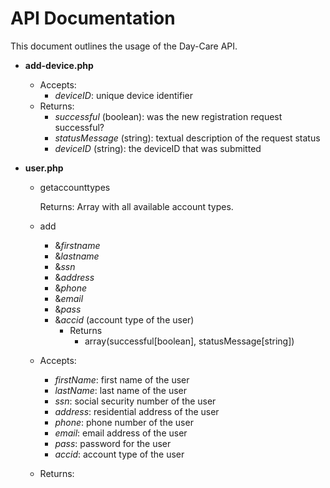 API Documentation
==========

This document outlines the usage of the Day-Care API.

- **add-device.php**
     - Accepts:
          - *deviceID*: unique device identifier
     - Returns:
          - *successful* (boolean): was the new registration request successful?
          - *statusMessage* (string): textual description of the request status
          - *deviceID* (string): the deviceID that was submitted

- **user.php**
  - getaccounttypes

      Returns:
          Array with all available account types.

  - add
    - &*firstname*
    - &*lastname*
    - &*ssn*
    - &*address*
    - &*phone*
    - &*email*
    - &*pass*
    - &*accid* (account type of the user)
      - Returns
        - array(successful[boolean], statusMessage[string])
  - Accepts:
    - *firstName*: first name of the user
    - *lastName*: last name of the user
    - *ssn*: social security number of the user
    - *address*: residential address of the user
    - *phone*: phone number of the user
    - *email*: email address of the user
    - *pass*: password for the user
    - *accid*: account type of the user
  - Returns:
